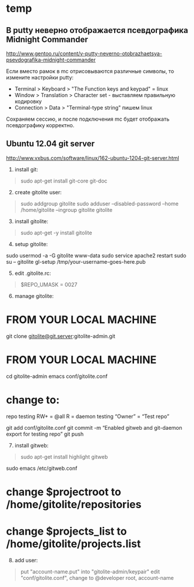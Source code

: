 temp
====

В putty неверно отображается псевдографика Midnight Commander
------------------------------------------------------------
http://www.gentoo.ru/content/v-putty-neverno-otobrazhaetsya-psevdografika-midnight-commander

Если вместо рамок в mc отрисовываются различные символы, то измените настройки putty:
   
* Terminal > Keyboard > "The Function keys and keypad" = linux
* Window > Translation > Character set - выставляем правильную кодировку
* Connection > Data > "Terminal-type string" пишем linux
    
Сохраняем сессию, и после подключения mc будет отображать псевдографику корректно.

Ubuntu 12.04 git server
-----------------------
http://www.vxbus.com/software/linux/162-ubuntu-1204-git-server.html

1. install git:
>sudo apt-get install git-core git-doc
    
2. create gitolite user:
>sudo addgroup gitolite
>sudo adduser –disabled-password –home /home/gitolite –ingroup gitolite gitolite
    
3. install gitolite:
>sudo apt-get -y install gitolite
    
4. setup gitolite:
>
sudo usermod -a -G gitolite www-data
sudo service apache2 restart
sudo su – gitolite
gl-setup /tmp/your-username-goes-here.pub
     
5. edit .gitolite.rc:
>$REPO_UMASK = 0027
    
6. manage gitolite:
>
# FROM YOUR LOCAL MACHINE
git clone gitolite@git.server:gitolite-admin.git

# FROM YOUR LOCAL MACHINE
cd gitolite-admin
emacs conf/gitolite.conf
# change to:
repo testing
RW+ = @all
R = daemon
testing “Owner” = “Test repo”

git add conf/gitolite.conf
git commit -m “Enabled gitweb and git-daemon export for testing repo”
git push
     
7. install gitweb:
>sudo apt-get install highlight gitweb

sudo emacs /etc/gitweb.conf
# change $projectroot to /home/gitolite/repositories
# change $projects_list to /home/gitolite/projects.list
      
8. add user:
>put "account-name.put" into "gitolite-admin/keypair"
edit "conf/gitolite.conf", change to
@developer root, account-name